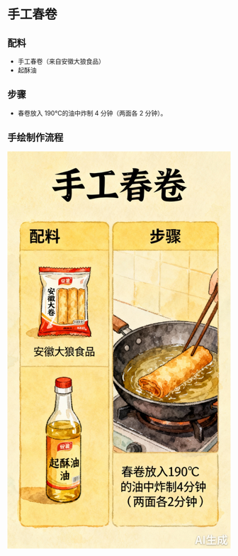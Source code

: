 # 手工春卷

## 配料
- 手工春卷（来自安徽大狼食品）
- 起酥油

## 步骤	
- 春卷放入 190℃的油中炸制 4 分钟（两面各 2 分钟）。

## 手绘制作流程

![手绘制作流程](../images/早餐/手工春卷.jpg)
